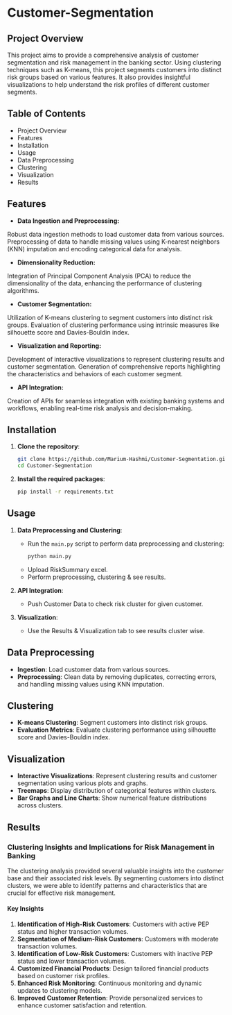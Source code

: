 # Customer-Segmentation

## Project Overview
This project aims to provide a comprehensive analysis of customer segmentation and risk management in the banking sector. Using clustering techniques such as K-means, this project segments customers into distinct risk groups based on various features. It also provides insightful visualizations to help understand the risk profiles of different customer segments.

## Table of Contents
- Project Overview
- Features
- Installation
- Usage
- Data Preprocessing
- Clustering
- Visualization
- Results

## Features
- **Data Ingestion and Preprocessing:**

Robust data ingestion methods to load customer data from various sources.
Preprocessing of data to handle missing values using K-nearest neighbors (KNN) imputation and encoding categorical data for analysis.
- **Dimensionality Reduction:**

Integration of Principal Component Analysis (PCA) to reduce the dimensionality of the data, enhancing the performance of clustering algorithms.
- **Customer Segmentation:**

Utilization of K-means clustering to segment customers into distinct risk groups.
Evaluation of clustering performance using intrinsic measures like silhouette score and Davies-Bouldin index.
- **Visualization and Reporting:**

Development of interactive visualizations to represent clustering results and customer segmentation.
Generation of comprehensive reports highlighting the characteristics and behaviors of each customer segment.
- **API Integration:**

Creation of APIs for seamless integration with existing banking systems and workflows, enabling real-time risk analysis and decision-making.

## Installation

1. **Clone the repository**:
    ```sh
    git clone https://github.com/Marium-Hashmi/Customer-Segmentation.git
    cd Customer-Segmentation
    ```

2. **Install the required packages**:
    ```sh
    pip install -r requirements.txt
    ```

## Usage

1. **Data Preprocessing and Clustering**:
    - Run the `main.py` script to perform data preprocessing and clustering:
      ```sh
      python main.py
      ```
    - Upload RiskSummary excel.
    - Perform preprocessing, clustering & see results.

3. **API Integration**:
    - Push Customer Data to check risk cluster for given customer.

4. **Visualization**:
    - Use the Results & Visualization tab to see results cluster wise.

## Data Preprocessing

- **Ingestion**: Load customer data from various sources.
- **Preprocessing**: Clean data by removing duplicates, correcting errors, and handling missing values using KNN imputation.

## Clustering

- **K-means Clustering**: Segment customers into distinct risk groups.
- **Evaluation Metrics**: Evaluate clustering performance using silhouette score and Davies-Bouldin index.

## Visualization

- **Interactive Visualizations**: Represent clustering results and customer segmentation using various plots and graphs.
- **Treemaps**: Display distribution of categorical features within clusters.
- **Bar Graphs and Line Charts**: Show numerical feature distributions across clusters.

## Results

### Clustering Insights and Implications for Risk Management in Banking

The clustering analysis provided several valuable insights into the customer base and their associated risk levels. By segmenting customers into distinct clusters, we were able to identify patterns and characteristics that are crucial for effective risk management.

#### Key Insights

1. **Identification of High-Risk Customers**: Customers with active PEP status and higher transaction volumes.
2. **Segmentation of Medium-Risk Customers**: Customers with moderate transaction volumes.
3. **Identification of Low-Risk Customers**: Customers with inactive PEP status and lower transaction volumes.
4. **Customized Financial Products**: Design tailored financial products based on customer risk profiles.
5. **Enhanced Risk Monitoring**: Continuous monitoring and dynamic updates to clustering models.
6. **Improved Customer Retention**: Provide personalized services to enhance customer satisfaction and retention.
